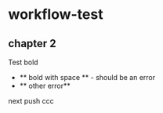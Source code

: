 # workflow-test

## chapter 2

Test bold

- ** bold with space ** - should be an error
- ** other error**

next push
ccc
